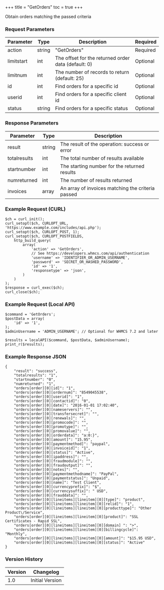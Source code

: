+++
title = "GetOrders"
toc = true
+++

Obtain orders matching the passed criteria

### Request Parameters

| Parameter | Type | Description | Required |
| --------- | ---- | ----------- | -------- |
| action | string | "GetOrders" | Required |
| limitstart | int | The offset for the returned order data (default: 0) | Optional |
| limitnum | int | The number of records to return (default: 25) | Optional |
| id | int | Find orders for a specific id | Optional |
| userid | int | Find orders for a specific client id | Optional |
| status | string | Find orders for a specific status | Optional |

### Response Parameters

| Parameter | Type | Description |
| --------- | ---- | ----------- |
| result | string | The result of the operation: success or error |
| totalresults | int | The total number of results available |
| startnumber | int | The starting number for the returned results |
| numreturned | int | The number of results returned |
| invoices | array | An array of invoices matching the criteria passed |


### Example Request (CURL)

```
$ch = curl_init();
curl_setopt($ch, CURLOPT_URL, 'https://www.example.com/includes/api.php');
curl_setopt($ch, CURLOPT_POST, 1);
curl_setopt($ch, CURLOPT_POSTFIELDS,
    http_build_query(
        array(
            'action' => 'GetOrders',
            // See https://developers.whmcs.com/api/authentication
            'username' => 'IDENTIFIER_OR_ADMIN_USERNAME',
            'password' => 'SECRET_OR_HASHED_PASSWORD',
            'id' => '1',
            'responsetype' => 'json',
        )
    )
);
$response = curl_exec($ch);
curl_close($ch);
```


### Example Request (Local API)

```
$command = 'GetOrders';
$postData = array(
    'id' => '1',
);
$adminUsername = 'ADMIN_USERNAME'; // Optional for WHMCS 7.2 and later

$results = localAPI($command, $postData, $adminUsername);
print_r($results);
```


### Example Response JSON

```
{
    "result": "success",
    "totalresults": "1",
    "startnumber": "0",
    "numreturned": "1",
    "orders[order][0][id]": "1",
    "orders[order][0][ordernum]": "8549045538",
    "orders[order][0][userid]": "1",
    "orders[order][0][contactid]": "0",
    "orders[order][0][date]": "2016-01-01 17:02:40",
    "orders[order][0][nameservers]": "",
    "orders[order][0][transfersecret]": "",
    "orders[order][0][renewals]": "",
    "orders[order][0][promocode]": "",
    "orders[order][0][promotype]": "",
    "orders[order][0][promovalue]": "",
    "orders[order][0][orderdata]": "a:0:}",
    "orders[order][0][amount]": "15.95",
    "orders[order][0][paymentmethod]": "paypal",
    "orders[order][0][invoiceid]": "1",
    "orders[order][0][status]": "Active",
    "orders[order][0][ipaddress]": "",
    "orders[order][0][fraudmodule]": "",
    "orders[order][0][fraudoutput]": "",
    "orders[order][0][notes]": "",
    "orders[order][0][paymentmethodname]": "PayPal",
    "orders[order][0][paymentstatus]": "Unpaid",
    "orders[order][0][name]": "Test Client",
    "orders[order][0][currencyprefix]": "$",
    "orders[order][0][currencysuffix]": " USD",
    "orders[order][0][frauddata]": "",
    "orders[order][0][lineitems][lineitem][0][type]": "product",
    "orders[order][0][lineitems][lineitem][0][relid]": "1",
    "orders[order][0][lineitems][lineitem][0][producttype]": "Other Product\/Service",
    "orders[order][0][lineitems][lineitem][0][product]": "SSL Certificates - Rapid SSL",
    "orders[order][0][lineitems][lineitem][0][domain] ": ">",
    "orders[order][0][lineitems][lineitem][0][billingcycle]": "Monthly",
    "orders[order][0][lineitems][lineitem][0][amount]": "$15.95 USD",
    "orders[order][0][lineitems][lineitem][0][status]": "Active"
}
```


### Version History

| Version | Changelog |
| ------- | --------- |
| 1.0 | Initial Version |
